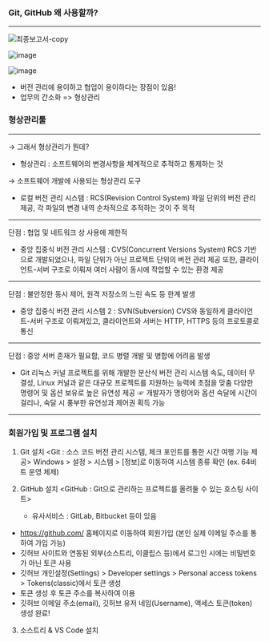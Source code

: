 ### Git, GitHub 왜 사용할까?

---

![최종보고서-copy](https://github.com/user-attachments/assets/1382b992-2025-466e-9373-402a935162cf)

![image](https://github.com/user-attachments/assets/5ac7c167-543c-4639-a9f1-fd07d9e2a043)

![image](https://github.com/user-attachments/assets/65938d54-1b16-4568-bc2e-f8e969dd4a60)

- 버전 관리에 용이하고 협업이 용이하다는 장점이 있음!
- 업무의 간소화 => 형상관리

### 형상관리툴

---

→ 그래서 형상관리가 뭔데?
- 형상관리 : 소프트웨어의 변경사항을 체계적으로 추적하고 통제하는 것

→ 소프트웨어 개발에 사용되는 형상관리 도구
- 로컬 버전 관리 시스템 : RCS(Revision Control System)
  파일 단위의 버전 관리 제공, 각 파일의 변경 내역 순차적으로 추적하는 것이 주 목적
---
  단점 : 협업 및 네트워크 상 사용에 제한적

- 중앙 집중식 버전 관리 시스템 : CVS(Concurrent Versions System)
  RCS 기반으로 개발되었으나, 파일 단위가 아닌 프로젝트 단위의 버전 관리 제공
  또한, 클라이언트-서버 구조로 이뤄져 여러 사람이 동시에 작업할 수 있는 환경 제공
---
단점 : 불안정한 동시 제어, 원격 저장소의 느린 속도 등 한계 발생

- 중앙 집중식 버전 관리 시스템 2 : SVN(Subversion)
  CVS와 동일하게 클라이언트-서버 구조로 이뤄져있고, 클라이언트와 서버는 HTTP, HTTPS 등의 프로토콜로 통신
---
단점 : 중앙 서버 존재가 필요함, 코드 병렬 개발 및 병합에 어려움 발생

- Git
  리눅스 커널 프로젝트를 위해 개발한 분산식 버전 관리 시스템
  속도, 데이터 무결성, Linux 커널과 같은 대규모 프로젝트를 지원하는 능력에 초점을 맞춤
  다양한 명령어 및 옵션 보유로 높은 유연성 제공
  ☞ 개발자가 명령어와 옵션 숙달에 시간이 걸리나, 숙달 시 풍부한 유연성과 제어권 획득 가능

---

  ### 회원가입 및 프로그램 설치
  
  1. Git 설치 <Git : 소스 코드 버전 관리 시스템, 체크 포인트를 통한 시간 여행 기능 제공>
     Windows > 설정 > 시스템 > [정보]로 이동하여 시스템 종류 확인 (ex. 64비트 운영 체제)
  
  2. GitHub 설치 <GitHub : Git으로 관리하는 프로젝트를 올려둘 수 있는 호스팅 사이트>
     * 유사서비스 : GitLab, Bitbucket 등이 있음
   
   - https://github.com/ 홈페이지로 이동하여 회원가입 (본인 실제 이메일 주소를 통하여 가입 가능)
   - 깃허브 사이트와 연동된 외부(소스트리, 이클립스 등)에서 로그인 시에는 비밀번호가 아닌 토큰 사용
   - 깃허브 개인설정(Settings) > Developer settings > Personal access tokens > Tokens(classic)에서 토큰 생성
   - 토큰 생성 후 토큰 주소를 복사하여 이용
   - 깃허브 이메일 주소(email), 깃허브 유저 네임(Username), 액세스 토큰(token) 생성 완료!
     
  3. 소스트리 & VS Code 설치
     
